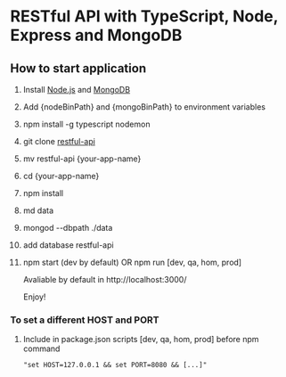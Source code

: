# RESTful API with TypeScript, Node, Express and MongoDB


## How to start application
1. Install [Node.js](http://nodejs.org/) and [MongoDB](https://www.mongodb.com/)
2. Add {nodeBinPath} and {mongoBinPath} to environment variables
3. npm install -g typescript nodemon
4. git clone [restful-api](https://github.com/diegomors/restful-api.git)
5. mv restful-api {your-app-name}
6. cd {your-app-name} 
7. npm install
8. md data
9. mongod --dbpath ./data
10. add database restful-api
10. npm start (dev by default) OR npm run [dev, qa, hom, prod]

    Avaliable by default in http://localhost:3000/

    Enjoy!

### To set a different HOST and PORT
1. Include in package.json scripts [dev, qa, hom, prod] before npm command

    `
    "set HOST=127.0.0.1 && set PORT=8080 && [...]"
    `